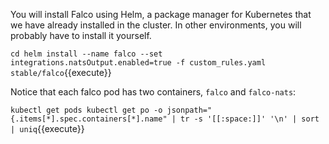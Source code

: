 You will install Falco using Helm, a package manager for Kubernetes that we have already installed in the cluster.
In other environments, you will probably have to install it yourself.

`cd
helm install --name falco --set integrations.natsOutput.enabled=true -f custom_rules.yaml stable/falco`{{execute}}

Notice that each falco pod has two containers, `falco` and `falco-nats`:

`kubectl get pods
kubectl get po -o jsonpath="{.items[*].spec.containers[*].name" | tr -s '[[:space:]]' '\n' | sort | uniq`{{execute}}
